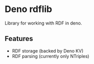 # Deno rdflib

Library for working with RDF in deno.

## Features

- RDF storage (backed by Deno KV)
- RDF parsing (currently only NTriples)
